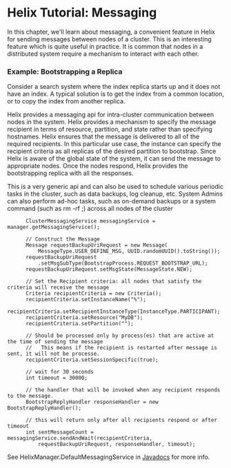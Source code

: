 <!---
Licensed to the Apache Software Foundation (ASF) under one
or more contributor license agreements.  See the NOTICE file
distributed with this work for additional information
regarding copyright ownership.  The ASF licenses this file
to you under the Apache License, Version 2.0 (the
"License"); you may not use this file except in compliance
with the License.  You may obtain a copy of the License at

  http://www.apache.org/licenses/LICENSE-2.0

Unless required by applicable law or agreed to in writing,
software distributed under the License is distributed on an
"AS IS" BASIS, WITHOUT WARRANTIES OR CONDITIONS OF ANY
KIND, either express or implied.  See the License for the
specific language governing permissions and limitations
under the License.
-->

# Helix Tutorial: Messaging

In this chapter, we\'ll learn about messaging, a convenient feature in Helix for sending messages between nodes of a cluster.  This is an interesting feature which is quite useful in practice. It is common that nodes in a distributed system require a mechanism to interact with each other.  

### Example: Bootstrapping a Replica

Consider a search system  where the index replica starts up and it does not have an index. A typical solution is to get the index from a common location, or to copy the index from another replica.

Helix provides a messaging api for intra-cluster communication between nodes in the system.  Helix provides a mechanism to specify the message recipient in terms of resource, partition, and state rather than specifying hostnames.  Helix ensures that the message is delivered to all of the required recipients. In this particular use case, the instance can specify the recipient criteria as all replicas of the desired partition to bootstrap.
Since Helix is aware of the global state of the system, it can send the message to appropriate nodes. Once the nodes respond, Helix provides the bootstrapping replica with all the responses.

This is a very generic api and can also be used to schedule various periodic tasks in the cluster, such as data backups, log cleanup, etc.
System Admins can also perform ad-hoc tasks, such as on-demand backups or a system command (such as rm -rf ;) across all nodes of the cluster

```
      ClusterMessagingService messagingService = manager.getMessagingService();

      // Construct the Message
      Message requestBackupUriRequest = new Message(
          MessageType.USER_DEFINE_MSG, UUID.randomUUID().toString());
      requestBackupUriRequest
          .setMsgSubType(BootstrapProcess.REQUEST_BOOTSTRAP_URL);
      requestBackupUriRequest.setMsgState(MessageState.NEW);

      // Set the Recipient criteria: all nodes that satisfy the criteria will receive the message
      Criteria recipientCriteria = new Criteria();
      recipientCriteria.setInstanceName("%");
      recipientCriteria.setRecipientInstanceType(InstanceType.PARTICIPANT);
      recipientCriteria.setResource("MyDB");
      recipientCriteria.setPartition("");

      // Should be processed only by process(es) that are active at the time of sending the message
      //   This means if the recipient is restarted after message is sent, it will not be processe.
      recipientCriteria.setSessionSpecific(true);

      // wait for 30 seconds
      int timeout = 30000;

      // the handler that will be invoked when any recipient responds to the message.
      BootstrapReplyHandler responseHandler = new BootstrapReplyHandler();

      // this will return only after all recipients respond or after timeout
      int sentMessageCount = messagingService.sendAndWait(recipientCriteria,
          requestBackupUriRequest, responseHandler, timeout);
```

See HelixManager.DefaultMessagingService in [Javadocs](http://helix.incubator.apache.org/javadocs/0.6.1-incubating/reference/org/apache/helix/messaging/DefaultMessagingService.html) for more info.

